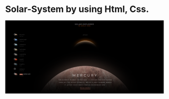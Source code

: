 # Solar-System by using Html, Css.

![image alt](https://github.com/codsahil/Solar-system/blob/592d275f3d8b28e9754e1083eb91d0cb002c45bd/Screenshot%202024-11-13%20162616.png)
